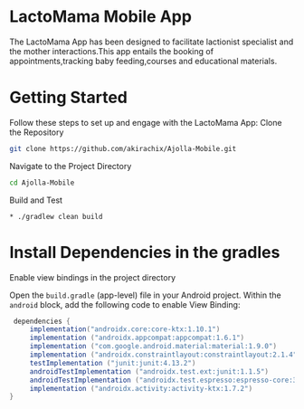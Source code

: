 # LactoMama Mobile App
 The LactoMama App has been designed to facilitate lactionist specialist and the mother interactions.This app entails the booking of appointments,tracking baby feeding,courses and educational materials.
# Getting Started
Follow these steps to set up and engage with the LactoMama App:
Clone the Repository
```sh
git clone https://github.com/akirachix/Ajolla-Mobile.git
```
Navigate to the Project Directory
```sh
cd Ajolla-Mobile
```

Build and Test
```
* ./gradlew clean build
```

# Install Dependencies in the gradles
Enable view bindings in the project directory

 Open the `build.gradle` (app-level) file in your Android project.
 Within the `android` block, add the following code to enable View Binding:
   ```gradle
    dependencies {
        implementation("androidx.core:core-ktx:1.10.1")
        implementation ("androidx.appcompat:appcompat:1.6.1")
        implementation ("com.google.android.material:material:1.9.0")
        implementation ("androidx.constraintlayout:constraintlayout:2.1.4")
        testImplementation ("junit:junit:4.13.2")
        androidTestImplementation ("androidx.test.ext:junit:1.1.5")
        androidTestImplementation ("androidx.test.espresso:espresso-core:3.5.1")
        implementation ("androidx.activity:activity-ktx:1.7.2")
}